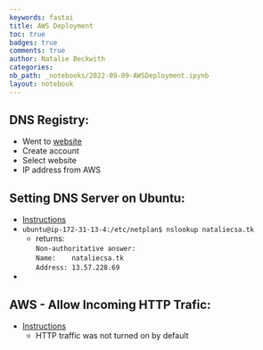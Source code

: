 ```yaml
---
keywords: fastai
title: AWS Deployment
toc: true
badges: true
comments: true
author: Natalie Beckwith
categories: 
nb_path: _notebooks/2022-09-09-AWSDeployment.ipynb
layout: notebook
---
```


<!--
#################################################
### THIS FILE WAS AUTOGENERATED! DO NOT EDIT! ###
#################################################
# file to edit: _notebooks/2022-09-09-AWSDeployment.ipynb
-->

<div class="container" id="notebook-container">
        
<div class="cell border-box-sizing text_cell rendered"><div class="inner_cell">
<div class="text_cell_render border-box-sizing rendered_html">
<h2 id="DNS-Registry:">DNS Registry:<a class="anchor-link" href="#DNS-Registry:"> </a></h2><ul>
<li>Went to <a href="https://my.freenom.com">website</a></li>
<li>Create account</li>
<li>Select website</li>
<li>IP address from AWS</li>
</ul>
<h2 id="Setting-DNS-Server-on-Ubuntu:">Setting DNS Server on Ubuntu:<a class="anchor-link" href="#Setting-DNS-Server-on-Ubuntu:"> </a></h2><ul>
<li><a href="https://phoenixnap.com/kb/ubuntu-dns-nameservers">Instructions</a></li>
<li><code>ubuntu@ip-172-31-13-4:/etc/netplan$ nslookup nataliecsa.tk</code><ul>
<li>returns:<br>
<code>Non-authoritative answer:</code><br>
<code>Name:    nataliecsa.tk</code><br>
<code>Address: 13.57.228.69</code></li>
</ul>
</li>
<li></li>
</ul>
<h2 id="AWS---Allow-Incoming-HTTP-Trafic:">AWS - Allow Incoming HTTP Trafic:<a class="anchor-link" href="#AWS---Allow-Incoming-HTTP-Trafic:"> </a></h2><ul>
<li><a href="https://docs.nginx.com/nginx/deployment-guides/amazon-web-services/ec2-instances-for-nginx/">Instructions</a><ul>
<li>HTTP traffic was not turned on by default</li>
</ul>
</li>
</ul>

</div>
</div>
</div>
</div>
 

